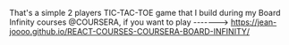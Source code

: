 That's a simple 2 players TIC-TAC-TOE game that I build during my Board Infinity courses @COURSERA, if you want to play -------> https://jean-joooo.github.io/REACT-COURSES-COURSERA-BOARD-INFINITY/ 
